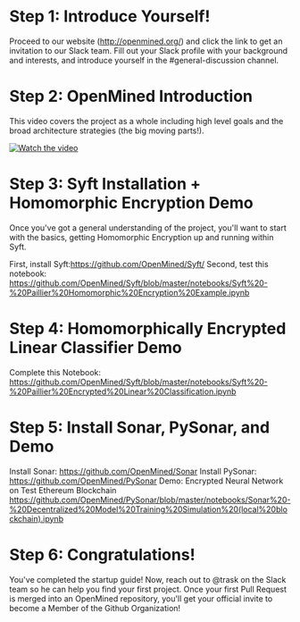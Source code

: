 # Step 1: Introduce Yourself!

Proceed to our website (http://openmined.org/) and click the link to get an invitation to our Slack team. Fill out your Slack profile with your background and interests, and introduce yourself in the #general-discussion channel.

# Step 2: OpenMined Introduction

This video covers the project as a whole including high level goals and the broad architecture strategies (the big moving parts!).

[![Watch the video](https://github.com/OpenMined/Docs/raw/master/img/OpenMinedIntro.png)](https://www.youtube.com/watch?v=sXFmKquiVnk)

# Step 3: Syft Installation + Homomorphic Encryption Demo

Once you've got a general understanding of the project, you'll want to start with the basics, getting Homomorphic Encryption up and running within Syft.

First, install Syft:https://github.com/OpenMined/Syft/
Second, test this notebook: https://github.com/OpenMined/Syft/blob/master/notebooks/Syft%20-%20Paillier%20Homomorphic%20Encryption%20Example.ipynb

# Step 4: Homomorphically Encrypted Linear Classifier Demo

Complete this Notebook: https://github.com/OpenMined/Syft/blob/master/notebooks/Syft%20-%20Paillier%20Encrypted%20Linear%20Classification.ipynb

# Step 5: Install Sonar, PySonar, and Demo

Install Sonar: https://github.com/OpenMined/Sonar
Install PySonar: https://github.com/OpenMined/PySonar
Demo: Encrypted Neural Network on Test Ethereum Blockchain
https://github.com/OpenMined/PySonar/blob/master/notebooks/Sonar%20-%20Decentralized%20Model%20Training%20Simulation%20(local%20blockchain).ipynb

# Step 6: Congratulations!

You've completed the startup guide! Now, reach out to @trask on the Slack team so he can help you find your first project. Once your first Pull Request is merged into an OpenMined repository, you'll get your official invite to become a Member of the Github Organization!
